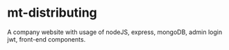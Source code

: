 # mt-distributing
A company website with usage of nodeJS, express, mongoDB, admin login jwt, front-end components.
